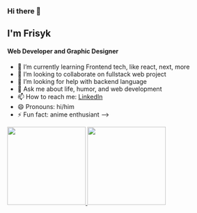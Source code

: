 ### Hi there 👋

## I'm Frisyk
#### Web Developer and Graphic Designer

- 🌱 I’m currently learning Frontend tech, like react, next, more
- 👯 I’m looking to collaborate on fullstack web project
- 🤔 I’m looking for help with backend language
- 💬 Ask me about life, humor, and web development
- 📫 How to reach me: [LinkedIn](https://www.linkedin.com/in/frisnadi-nurul-huda-883334247/)
- 😄 Pronouns: hi/him
- ⚡ Fun fact: anime enthusiant
-->
<p align="left">
<a href="https://github.com/frisyk">
  <img height="180em" src="https://github-readme-stats-eight-theta.vercel.app/api?username=gilangadhan&show_icons=true&theme=algolia&include_all_commits=true&count_private=true"/>
  <img height="180em" src="https://github-readme-stats-eight-theta.vercel.app/api/top-langs/?username=gilangadhan&layout=compact&langs_count=8&theme=algolia"/>
</a>
</p>
